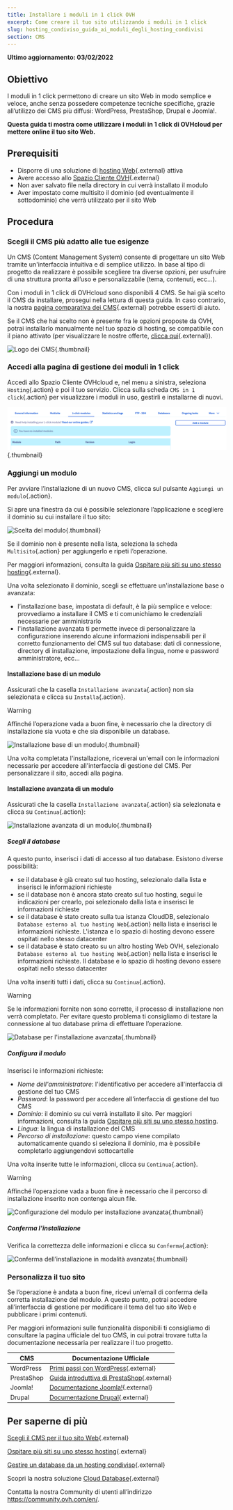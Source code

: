 ```yaml
---
title: Installare i moduli in 1 click OVH
excerpt: Come creare il tuo sito utilizzando i moduli in 1 click
slug: hosting_condiviso_guida_ai_moduli_degli_hosting_condivisi
section: CMS
---
```


**Ultimo aggiornamento: 03/02/2022**

## Obiettivo

I moduli in 1 click permettono di creare un sito Web in modo semplice e veloce, anche senza possedere competenze tecniche specifiche, grazie all’utilizzo dei CMS più diffusi: WordPress, PrestaShop, Drupal e Joomla!.

**Questa guida ti mostra come utilizzare i moduli in 1 click di OVHcloud per mettere online il tuo sito Web.**

## Prerequisiti

- Disporre di una soluzione di [hosting Web](https://www.ovhcloud.com/it/web-hosting/){.external} attiva
- Avere accesso allo [Spazio Cliente OVH](https://www.ovh.com/auth/?action=gotomanager&from=https://www.ovh.it/&ovhSubsidiary=it){.external}
- Non aver salvato file nella directory in cui verrà installato il modulo
- Aver impostato come multisito il dominio (ed eventualmente il sottodominio) che verrà utilizzato per il sito Web

## Procedura

### Scegli il CMS più adatto alle tue esigenze

Un CMS (Content Management System) consente di progettare un sito Web tramite un'interfaccia intuitiva e di semplice utilizzo. In base al tipo di progetto da realizzare è possibile scegliere tra diverse opzioni, per usufruire di una struttura pronta all’uso e personalizzabile (tema, contenuti, ecc...).

Con i moduli in 1 click di OVHcloud sono disponibili 4 CMS.  Se hai già scelto il CMS da installare, prosegui nella lettura di questa guida. In caso contrario, la nostra [pagina comparativa dei CMS](https://www.ovhcloud.com/it/web-hosting/uc-cms-comparison/){.external} potrebbe esserti di aiuto.

Se il CMS che hai scelto non è presente fra le opzioni proposte da OVH, potrai installarlo manualmente nel tuo spazio di hosting, se compatibile con il piano attivato (per visualizzare le nostre offerte, [clicca qui]( https://www.ovhcloud.com/it/web-hosting/){.external}).

![Logo dei CMS](images/CMS_logo.png){.thumbnail}

### Accedi alla pagina di gestione dei moduli in 1 click

Accedi allo Spazio Cliente OVHcloud e, nel menu a sinistra, seleziona `Hosting`{.action} e poi il tuo servizio. Clicca sulla scheda `CMS in 1 click`{.action} per visualizzare i moduli in uso, gestirli e installarne di nuovi.

![Accesso alla sezione Moduli in 1 click](images/access_to_the_1_click_modules_section.png){.thumbnail}

### Aggiungi un modulo

Per avviare l’installazione di un nuovo CMS, clicca sul pulsante `Aggiungi un modulo`{.action}.

Si apre una finestra da cui è possibile selezionare l’applicazione e scegliere il dominio su cui installare il tuo sito:

![Scelta del modulo](images/add_a_module.png){.thumbnail}

Se il dominio non è presente nella lista, seleziona la scheda `Multisito`{.action} per aggiungerlo e ripeti l’operazione.

Per maggiori informazioni, consulta la guida [Ospitare più siti su uno stesso hosting](https://docs.ovh.com/it/hosting/configurare-un-multisito-su-un-hosting-web/){.external}.

Una volta selezionato il dominio, scegli se effettuare un'installazione base o avanzata:

- l’installazione base, impostata di default, è la più semplice e veloce: provvediamo a installare il CMS e ti comunichiamo le credenziali necessarie per amministrarlo 
- l'installazione avanzata ti permette invece di personalizzare la configurazione inserendo alcune informazioni indispensabili per il corretto funzionamento del CMS sul tuo database: dati di connessione, directory di installazione, impostazione della lingua, nome e password amministratore, ecc…

#### Installazione base di un modulo

Assicurati che la casella `Installazione avanzata`{.action} non sia selezionata e clicca su `Installa`{.action}.

> [!warning]
>
> Affinché l’operazione vada a buon fine, è necessario che la directory di installazione sia vuota e che sia disponibile un database.
> 

![Installazione base di un modulo](images/choose_installation.png){.thumbnail}

Una volta completata l'installazione, riceverai un'email con le informazioni necessarie per accedere all'interfaccia di gestione del CMS. Per personalizzare il sito, accedi alla pagina.

#### Installazione avanzata di un modulo

Assicurati che la casella `Installazione avanzata`{.action} sia selezionata e clicca su `Continua`{.action}:

![Installazione avanzata di un modulo](images/advanced_installation.png){.thumbnail}

##### Scegli il database

A questo punto, inserisci i dati di accesso al tuo database. Esistono diverse possibilità:

- se il database è già creato sul tuo hosting, selezionalo dalla lista e inserisci le informazioni richieste
- se il database non è ancora stato creato sul tuo hosting, segui le indicazioni per crearlo, poi selezionalo dalla lista e inserisci le informazioni richieste
- se il database è stato creato sulla tua istanza CloudDB, selezionalo `Database esterno al tuo hosting Web`{.action} nella lista e inserisci le informazioni richieste. L'istanza e lo spazio di hosting devono essere ospitati nello stesso datacenter
- se il database è stato creato su un altro hosting Web OVH, selezionalo `Database esterno al tuo hosting Web`{.action} nella lista e inserisci le informazioni richieste. Il database e lo spazio di hosting devono essere ospitati nello stesso datacenter

Una volta inseriti tutti i dati, clicca su `Continua`{.action}.

> [!warning]
>
> Se le informazioni fornite non sono corrette, il processo di installazione non verrà completato. Per evitare questo problema ti consigliamo di testare la connessione al tuo database prima di effettuare l’operazione.
> 

![Database per l'installazione avanzata](images/advanced_installation_database.png){.thumbnail}

##### Configura il modulo

Inserisci le informazioni richieste:

- *Nome dell'amministratore*: l'identificativo per accedere all'interfaccia di gestione del tuo CMS
- *Password*: la password per accedere all'interfaccia di gestione del tuo CMS
- *Dominio*: il dominio su cui verrà installato il sito. Per maggiori informazioni, consulta la guida [Ospitare più siti su uno stesso hosting](https://docs.ovh.com/it/hosting/configurare-un-multisito-su-un-hosting-web/).
- *Lingua*: la lingua di installazione del CMS
- *Percorso di installazione*: questo campo viene compilato automaticamente quando si seleziona il dominio, ma è possibile completarlo aggiungendovi sottocartelle

Una volta inserite tutte le informazioni, clicca su `Continua`{.action}.

> [!warning]
>
> Affinché l’operazione vada a buon fine è necessario che il percorso di installazione inserito non contenga alcun file.
> 

![Configurazione del modulo per installazione avanzata](images/advanced_installation_configuration.png){.thumbnail}

##### Conferma l'installazione

Verifica la correttezza delle informazioni e clicca su `Conferma`{.action}:

![Conferma dell’installazione in modalità avanzata](images/advanced_installation_summary.png){.thumbnail}

### Personalizza il tuo sito

Se l’operazione è andata a buon fine, ricevi un’email di conferma della corretta installazione del modulo. A questo punto, potrai accedere all’interfaccia di gestione per modificare il tema del tuo sito Web e pubblicare i primi contenuti.

Per maggiori informazioni sulle funzionalità disponibili ti consigliamo di consultare la pagina ufficiale del tuo CMS, in cui potrai trovare tutta la documentazione necessaria per realizzare il tuo progetto.

|CMS|Documentazione Ufficiale|
|---|---|
|WordPress|[Primi passi con WordPress](https://codex.wordpress.org/it:Primi_passi_con_WordPress){.external}|
|PrestaShop|[Guida introduttiva di PrestaShop](http://doc.prestashop.com/display/PS17/Guida+introduttiva+di+PrestaShop+1.7){.external}|
|Joomla!|[Documentazione Joomla!](https://docs.joomla.org/Joomla_info_page/it-IT){.external}|
|Drupal|[Documentazione Drupal](http://www.drupal.it/home-documentazione){.external}|

## Per saperne di più

[Scegli il CMS per il tuo sito Web]( https://www.ovhcloud.com/it/web-hosting/uc-cms-comparison/){.external}

[Ospitare più siti su uno stesso hosting](https://docs.ovh.com/it/hosting/configurare-un-multisito-su-un-hosting-web/){.external}

[Gestire un database da un hosting condiviso]( https://docs.ovh.com/it/hosting/gestisci_un_database_dal_tuo_hosting_condiviso/){.external}

Scopri la nostra soluzione [Cloud Database](https://www.ovh.it/cloud/cloud-databases/){.external}

Contatta la nostra Community di utenti all’indirizzo <https://community.ovh.com/en/>.
